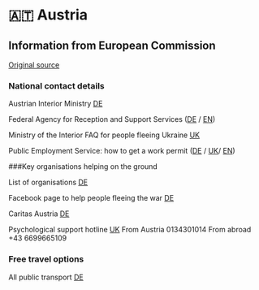 # 🇦🇹 Austria

## Information from European Commission

[Original source ](https://ec.europa.eu/info/strategy/priorities-2019-2024/stronger-europe-world/eu-solidarity-ukraine/eu-assistance-ukraine/information-people-fleeing-war-ukraine)

### National contact details

Austrian Interior Ministry [DE](https://www.bmi.gv.at/Ukraine/)

Federal Agency for Reception and Support Services ([DE](https://www.bbu.gv.at/ukraine) / [EN](https://www.bbu.gv.at/en))

Ministry of the Interior FAQ for people fleeing Ukraine [UK](https://www.bmi.gv.at/ukraine/files/145_2022_FAQUkraine_Homepage_UKRAINISCH_V20220321.pdf)

Public Employment Service: how to get a work permit ([DE](https://www.ams.at/arbeitsuchende/arbeiten-in-oesterreich-und-der-eu/ukraine#informationen-in-deutsch) / [UK](https://www.ams.at/arbeitsuchende/arbeiten-in-oesterreich-und-der-eu/ukraine#--)/ [EN](https://www.ams.at/arbeitsuchende/arbeiten-in-oesterreich-und-der-eu/ukraine#inormations-in-english))

###Key organisations helping on the ground

List of organisations [DE](https://www.bmi.gv.at/bmi_documents/2752.pdf)

Facebook page to help people fleeing the war [DE](https://www.facebook.com/groups/tuma.austria)

Caritas Austria [DE](https://www.caritas.at/spenden-helfen/auslandshilfe/katastrophenhilfe/laender-brennpunkte/ukraine/ich-brauche-hilfe)

Psychological support hotline [UK](https://www.diakonie.at/file/download/32730/file/AMIKE-Telefon_Diakonie_Infoblatt_Ukrain_Russ_Engl.pdf)
From Austria 0134301014
From abroad +43 6699665109

### Free travel options

All public transport [DE](https://www.bmk.gv.at/ministerium/ukraine.html)
